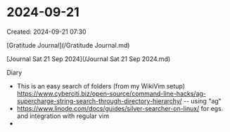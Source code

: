 # 2024-09-21
Created: 2024-09-21 07:30

[Gratitude Journal](/Gratitude Journal.md)

[Journal Sat 21 Sep 2024](/Journal Sat 21 Sep 2024.md) 

Diary
- This is an easy search of folders (from my WikiVim setup) https://www.cyberciti.biz/open-source/command-line-hacks/ag-supercharge-string-search-through-directory-hierarchy/ -- using "ag"
- https://www.linode.com/docs/guides/silver-searcher-on-linux/ for egs. and integration with regular vim
-